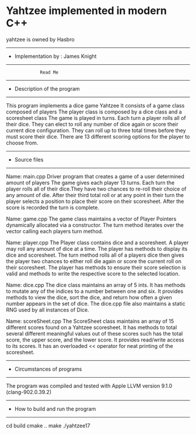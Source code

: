 # Yahtzee implemented in modern C++
yahtzee is owned by Hasbro
*******************************************************
*  Implementation by      :  James Knight                     
*******************************************************


                 Read Me


*******************************************************
*  Description of the program
*******************************************************

This program implements a dice game Yahtzee
It consists of a game class composed of players
The player class is composed by a dice class and a scoresheet class
The game is played in turns. Each turn a player rolls all of their dice. They can elect
to roll any number of dice again or score their current dice configuration. They can roll up to three total times 
before they must score their dice. There are 13 different scoring options for the player to choose from.


*******************************************************
*  Source files
*******************************************************

Name:  main.cpp
   Driver program that creates a game of a user determined amount of players
   The game gives each player 13 turns. Each turn the player rolls all of their dice.They have two chances to re-roll
   their choice of any amount of die. After their third total roll or at any point in their turn the player selects
   a position to place their score on their scoresheet. After the score is recorded the turn is complete.

Name:  game.cpp
	The game class maintains a vector of Player Pointers dynamically allocated via a constructor. The turn method
   iterates over the vector calling each players turn method.
  

Name: player.cpp
	The Player class contains dice and a scoresheet. A player may roll any amount of dice at a time. The player has methods to display its 
   dice and scoresheet. The turn method rolls all of a players dice then gives the player two chances to either roll die again or score the 
   current roll on their scoresheet. The player has methods to ensure their score selection is valid and methods to write the respective 
   score to the selected location.
   
      
Name: dice.cpp
	The dice class maintains an array of 5 ints. It has methods to mutate any of the indices to a number between one and six. It provides 
   methods to view the dice, sort the dice, and return how often a given number appears in the set of dice. 
   The dice.cpp file also maintains a static RNG used by all instances of Dice. 

Name: scoreSheet.cpp
   The ScoreSheet class maintains an array of 15 different scores found on a Yahtzee scoresheet. It has methods to total several different 
   meaningful values out of these scores such has the total score, the upper score, and the lower score. It provides read/write access to 
   its scores. It has an overloaded << operator for neat printing of the scoresheet.
   
   
*******************************************************
*  Circumstances of programs
*******************************************************
   
   The program was compiled and tested with 
   Apple LLVM version 9.1.0 (clang-902.0.39.2)

*******************************************************
*  How to build and run the program
*******************************************************
cd build
cmake ..
make
./yahtzee17
